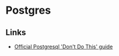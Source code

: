 # Postgres

## Links
- [Official Postgresql 'Don't Do This' guide](https://wiki.postgresql.org/wiki/Don't_Do_This)